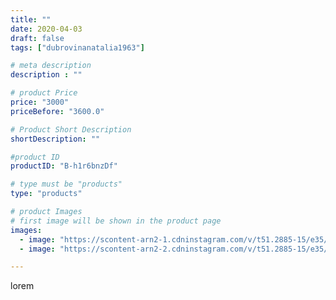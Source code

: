 ```yaml
---
title: ""
date: 2020-04-03
draft: false
tags: ["dubrovinanatalia1963"]

# meta description
description : ""

# product Price
price: "3000"
priceBefore: "3600.0"

# Product Short Description
shortDescription: ""

#product ID
productID: "B-h1r6bnzDf"

# type must be "products"
type: "products"

# product Images
# first image will be shown in the product page
images:
  - image: "https://scontent-arn2-1.cdninstagram.com/v/t51.2885-15/e35/92027705_143960210470550_1669178986249292882_n.jpg?_nc_ht=scontent-arn2-1.cdninstagram.com&_nc_cat=102&_nc_ohc=SjY4-ESZhKcAX8Tct1T&se=7&tp=1&oh=6d302e07623ac72194554091daf4fea0&oe=605DC56A&ig_cache_key=MjI3OTMzODk5OTE5MzQ5MTk4MQ%3D%3D.2"
  - image: "https://scontent-arn2-2.cdninstagram.com/v/t51.2885-15/e35/92105592_153887132585676_8594633228294760015_n.jpg?_nc_ht=scontent-arn2-2.cdninstagram.com&_nc_cat=100&_nc_ohc=xnxYEX25njgAX8Bchwb&se=7&tp=1&oh=08afbeef536286fd8b5aaa1ffe0d7544&oe=605EAC46&ig_cache_key=MjI3OTMzODk5OTE3Njc0MzI2OA%3D%3D.2"

---
```

lorem
